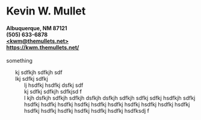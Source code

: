 <style>
  ul {
    list-style-type: none;
  }
  </style>

<h1>Kevin W. Mullet</h1>
<h4>
Albuquerque, NM 87121<br>
(505) 633-6878<br>
<a href="mailto:kwm@themullets.net">&LT;kwm@themullets.net&GT;</a><br>
<a href="https://kwm.themullets.net/">https://kwm.themullets.net/</a>
</h4>



  something
  - kj sdfkjh sdfkjh sdf
  - lkj sdfkj sdfkj 
    - lj hsdfkj hsdfkj dsfkj sdf
    - kj sdfkj sdfkjh sdfkjsd f
    - l kjh dsfkjh sdfkjh sdfkjh dsfkjh dsfkjh sdfkjh sdfkj sdfkj hsdfkjh sdfkj hsdfkj hsdfkj hsdfkj hsdfkj hsdfkj hsdfkj hsdfkj hsdfkj hsdfkj hsdfkj hsdfkj hsdfkj hsdfkj hsdfkj hsdfkj hsdfkj hsdfksdj f
  